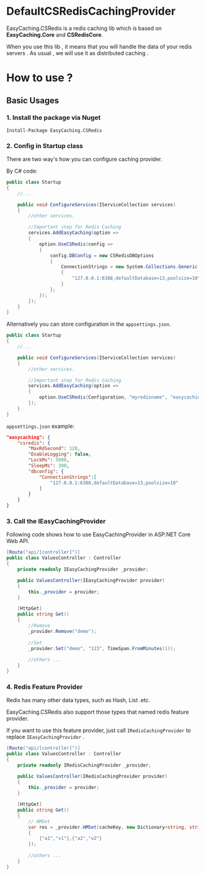 # DefaultCSRedisCachingProvider

EasyCaching.CSRedis is a redis caching lib which is based on **EasyCaching.Core** and **CSRedisCore**.

When you use this lib , it means that you will handle the data of your redis servers . As usual , we will use it as distributed caching .

# How to use ?

## Basic Usages

### 1. Install the package via Nuget

```
Install-Package EasyCaching.CSRedis
```

### 2. Config in Startup class

There are two way's how you can configure caching provider.

By C# code:

```csharp
public class Startup
{
    //...

    public void ConfigureServices(IServiceCollection services)
    {
        //other services.

        //Important step for Redis Caching
        services.AddEasyCaching(option =>
        {
            option.UseCSRedis(config =>
            {
                config.DBConfig = new CSRedisDBOptions
                {
                    ConnectionStrings = new System.Collections.Generic.List<string>
                    {
                        "127.0.0.1:6388,defaultDatabase=13,poolsize=10"
                    }
                };
            });
        });
    }
}
```

Alternatively you can store configuration in the `appsettings.json`.

```cs
public class Startup
{
    //...

    public void ConfigureServices(IServiceCollection services)
    {
        //other services.

        //Important step for Redis Caching
        services.AddEasyCaching(option =>
        {
            option.UseCSRedis(Configuration, "myredisname", "easycaching:csredis");
        });
    }
}
```

`appsettings.json` example:

```JSON
"easycaching": {
    "csredis": {
        "MaxRdSecond": 120,
        "EnableLogging": false,
        "LockMs": 5000,
        "SleepMs": 300,
        "dbconfig": {
            "ConnectionStrings":[
                "127.0.0.1:6388,defaultDatabase=13,poolsize=10"
            ]
        }
    }
}
```

### 3. Call the IEasyCachingProvider

Following code shows how to use EasyCachingProvider in ASP.NET Core Web API.

```csharp
[Route("api/[controller]")]
public class ValuesController : Controller
{
    private readonly IEasyCachingProvider _provider;

    public ValuesController(IEasyCachingProvider provider)
    {
        this._provider = provider;
    }

    [HttpGet]
    public string Get()
    {
        //Remove
        _provider.Remove("demo");
        
        //Set
        _provider.Set("demo", "123", TimeSpan.FromMinutes(1));
            
        //others ...
    }
}
```

### 4. Redis Feature Provider

Redis has many other data types, such as Hash, List .etc.

EasyCaching.CSRedis also support those types that named redis feature provider.

If you want to use this feature provider, just call `IRedisCachingProvider` to replace `IEasyCachingProvider` .


```csharp
[Route("api/[controller]")]
public class ValuesController : Controller
{
    private readonly IRedisCachingProvider _provider;

    public ValuesController(IRedisCachingProvider provider)
    {
        this._provider = provider;
    }

    [HttpGet]
    public string Get()
    {
        // HMSet
        var res = _provider.HMSet(cacheKey, new Dictionary<string, string>
        {
            {"a1","v1"},{"a2","v2"}
        });
            
        //others ...
    }
}
```
